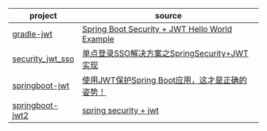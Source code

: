 | project                                                      | source                                                       |
| ------------------------------------------------------------ | ------------------------------------------------------------ |
| [gradle-jwt](https://github.com/xmxe/jwt/tree/master/gradle-jwt) | [Spring Boot Security + JWT Hello World Example](https://www.javainuse.com/spring/boot-jwt) |
| [security_jwt_sso](https://github.com/xmxe/jwt/tree/master/security_jwt_sso) | [单点登录SSO解决方案之SpringSecurity+JWT实现](https://blog.csdn.net/qq_38526573/article/details/103409430) |
| [springboot-jwt](https://github.com/xmxe/jwt/tree/master/springboot-jwt) | [使用JWT保护Spring Boot应用，这才是正确的姿势！](https://mp.weixin.qq.com/s/ey673_oEOYDJLP11EbZwRA) |
| [springboot-jwt2](https://github.com/xmxe/jwt/tree/master/springboot-jwt2) | [spring security + jwt](https://mp.weixin.qq.com/s/dk8CW5uvMPD-KE7ruaqwmA) |

